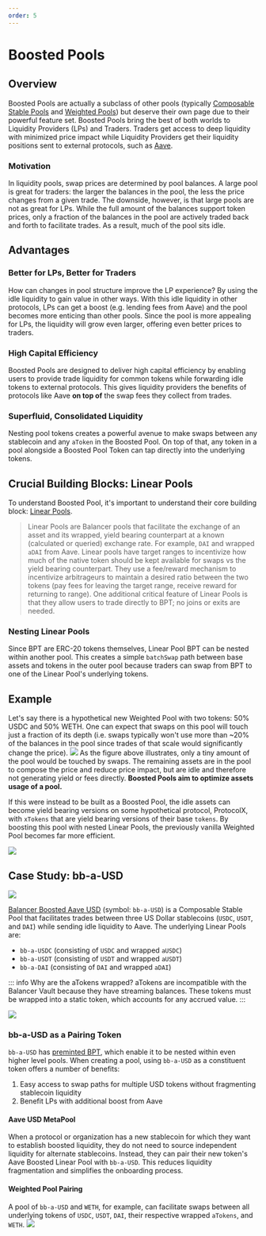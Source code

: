 ```yaml
---
order: 5
---
```


# Boosted Pools

## Overview

Boosted Pools are actually a subclass of other pools (typically [Composable Stable Pools](./composable-stable.md) and [Weighted Pools](./weighted.md)) but deserve their own page due to their powerful feature set. Boosted Pools bring the best of both worlds to Liquidity Providers (LPs) and Traders. Traders get access to deep liquidity with minimized price impact while Liquidity Providers get their liquidity positions sent to external protocols, such as [Aave](https://aave.com/).

### Motivation
In liquidity pools, swap prices are determined by pool balances. A large pool is great for traders: the larger the balances in the pool, the less the price changes from a given trade. The downside, however, is that large pools are not as great for LPs.
While the full amount of the balances support token prices, only a fraction of the balances in the pool are actively traded back and forth to facilitate trades. As a result, much of the pool sits idle.

## Advantages

### Better for LPs, Better for Traders
How can changes in pool structure improve the LP experience? By using the idle liquidity to gain value in other ways. With this idle liquidity in other protocols, LPs can get a boost (e.g. lending fees from Aave) and the pool becomes more enticing than other pools. Since the pool is more appealing for LPs, the liquidity will grow even larger, offering even better prices to traders.

### High Capital Efficiency

Boosted Pools are designed to deliver high capital efficiency by enabling users to provide trade liquidity for common tokens while forwarding idle tokens to external protocols. This gives liquidity providers the benefits of protocols like Aave **on top of** the swap fees they collect from trades.

### Superfluid, Consolidated Liquidity

Nesting pool tokens creates a powerful avenue to make swaps between any stablecoin and any `aToken` in the Boosted Pool. On top of that, any token in a pool alongside a Boosted Pool Token can tap directly into the underlying tokens.

## Crucial Building Blocks: Linear Pools

To understand Boosted Pool, it's important to understand their core building block: [Linear Pools](./linear.md).

> Linear Pools are Balancer pools that facilitate the exchange of an asset and its wrapped, yield bearing counterpart at a known (calculated or queried) exchange rate. For example, `DAI` and wrapped `aDAI` from Aave. Linear pools have target ranges to incentivize how much of the native token should be kept available for swaps vs the yield bearing counterpart. They use a fee/reward mechanism to incentivize arbitrageurs to maintain a desired ratio between the two tokens (pay fees for leaving the target range, receive reward for returning to range). One additional critical feature of Linear Pools is that they allow users to trade directly to BPT; no joins or exits are needed.

### Nesting Linear Pools
Since BPT are ERC-20 tokens themselves, Linear Pool BPT can be nested within another pool. This creates a simple `batchSwap` path between base assets and tokens in the outer pool because traders can swap from BPT to one of the Linear Pool's underlying tokens.

## Example

Let's say there is a hypothetical new Weighted Pool with two tokens: 50% USDC and 50% WETH. One can expect that swaps on this pool will touch just a fraction of its depth (i.e. swaps typically won't use more than ~20% of the balances in the pool since trades of that scale would significantly change the price).
![](/images/idle-tokens.png)
As the figure above illustrates, only a tiny amount of the pool would be touched by swaps. The remaining assets are in the pool to compose the price and reduce price impact, but are idle and therefore not generating yield or fees directly. **Boosted Pools aim to optimize assets usage of a pool.**

If this were instead to be built as a Boosted Pool, the idle assets can become yield bearing versions on some hypothetical protocol, ProtocolX, with `xTokens` that are yield bearing versions of their base `tokens`. By boosting this pool with nested Linear Pools, the previously vanilla Weighted Pool becomes far more efficient.

![](/images/linear-pool-nested.png)

## Case Study: bb-a-USD
![](/images/bb-a-USD.png)

[Balancer Boosted Aave USD](https://app.balancer.fi/#/ethereum/pool/0xa13a9247ea42d743238089903570127dda72fe4400000000000000000000035d) (symbol: `bb-a-USD`) is a Composable Stable Pool that facilitates trades between three US Dollar stablecoins (`USDC`, `USDT`, and `DAI`) while sending idle liquidity to Aave. The underlying Linear Pools are:
* `bb-a-USDC` (consisting of `USDC` and wrapped `aUSDC`)
* `bb-a-USDT` (consisting of `USDT` and wrapped `aUSDT`)
* `bb-a-DAI` (consisting of `DAI` and wrapped `aDAI`)

::: info Why are the aTokens wrapped?
aTokens are incompatible with the Balancer Vault because they have streaming balances. These tokens must be wrapped into a static token, which accounts for any accrued value.
:::

![](/images/aave-linear-pools-USD.png)

### bb-a-USD as a Pairing Token
`bb-a-USD` has [preminted BPT](../advanced/preminted-bpt.md), which enable it to be nested within even higher level pools. When creating a pool, using `bb-a-USD` as a constituent token offers a number of benefits:
1. Easy access to swap paths for multiple USD tokens without fragmenting stablecoin liquidity
2. Benefit LPs with additional boost from Aave

#### Aave USD MetaPool
When a protocol or organization has a new stablecoin for which they want to establish boosted liquidity, they do not need to source independent liquidity for alternate stablecoins. Instead, they can pair their new token's Aave Boosted Linear Pool with `bb-a-USD`. This reduces liquidity fragmentation and simplifies the onboarding process.

#### Weighted Pool Pairing
A pool of `bb-a-USD` and `WETH`, for example, can facilitate swaps between all underlying tokens of `USDC`, `USDT`, `DAI`, their respective wrapped `aTokens`, and `WETH`.
![](/images/bb-a-USD-pairing.png)
